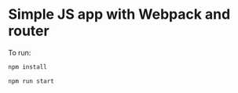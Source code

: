 # Simple JS app with Webpack and router

To run:

```bash
npm install
```

```bash
npm run start
```
